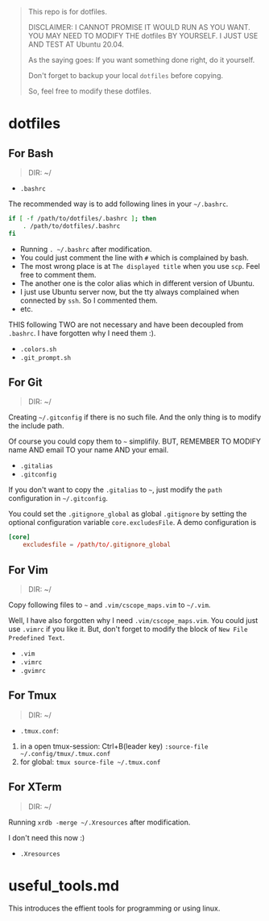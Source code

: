 > This repo is for dotfiles.
>
> DISCLAIMER: I CANNOT PROMISE IT WOULD RUN AS YOU WANT.
> YOU MAY NEED TO MODIFY THE dotfiles BY YOURSELF.
> I JUST USE AND TEST AT Ubuntu 20.04.
>
> As the saying goes: If you want something done right, do it yourself.
>
> Don't forget to backup your local `dotfiles` before copying.
>
> So, feel free to modify these dotfiles.

# dotfiles

## For Bash

> DIR: ~/

- `.bashrc`

The recommended way is to add following lines in your `~/.bashrc`.

```bash
if [ -f /path/to/dotfiles/.bashrc ]; then
    . /path/to/dotfiles/.bashrc
fi
```

- Running `. ~/.bashrc` after modification.
- You could just comment the line with `#` which is complained by bash.
- The most wrong place is at `The displayed title` when you use `scp`. Feel free to comment them.
- The another one is the color alias which in different version of Ubuntu.
- I just use Ubuntu server now, but the tty always complained when connected by `ssh`. So I commented them.
- etc.

THIS following TWO are not necessary and have been decoupled from `.bashrc`.
I have forgotten why I need them :).

- `.colors.sh`
- `.git_prompt.sh`

## For Git

> DIR: ~/

Creating `~/.gitconfig` if there is no such file.
And the only thing is to modify the include path.

Of course you could copy them to `~` simplifily.
BUT, REMEMBER TO MODIFY name AND email TO your name AND your email.

- `.gitalias`
- `.gitconfig`

If you don't want to copy the `.gitalias` to `~`, just modify the
`path` configuration in `~/.gitconfig`.

You could set the `.gitignore_global` as global `.gitignore` by setting
the optional configuration variable `core.excludesFile`.
A demo configuration is

```conf
[core]
    excludesfile = /path/to/.gitignore_global
```

## For Vim

> DIR: ~/

Copy following files to `~` and `.vim/cscope_maps.vim` to `~/.vim`.

Well, I have also forgotten why I need `.vim/cscope_maps.vim`.
You could just use `.vimrc` if you like it.
But, don't forget to modify the block of `New File Predefined Text`.

- `.vim`
- `.vimrc`
- `.gvimrc`

## For Tmux

> DIR: ~/

- `.tmux.conf`:

1. in a open tmux-session: Ctrl+B(leader key) `:source-file ~/.config/tmux/.tmux.conf`
2. for global:  `tmux source-file ~/.tmux.conf`

## For XTerm

> DIR: ~/

Running `xrdb -merge ~/.Xresources` after modification.

I don't need this now :)

- `.Xresources`

# useful_tools.md

This introduces the effient tools for programming or using linux.
